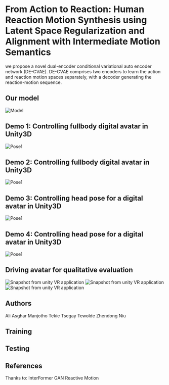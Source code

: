 # From Action to Reaction: Human Reaction Motion Synthesis using Latent Space Regularization and Alignment with Intermediate Motion Semantics

we propose a novel dual-encoder conditional variational auto encoder network (DE-CVAE). DE-CVAE comprises two encoders to learn the action and reaction motion spaces separately, with a decoder generating the reaction-motion sequence.

## Our model
![Model](fig_overview.png)

## Demo 1: Controlling fullbody digital avatar in Unity3D
![Pose1](resources/images/pose1.gif)


## Demo 2: Controlling fullbody digital avatar in Unity3D
![Pose1](resources/images/pose2.gif)

## Demo 3: Controlling head pose for a digital avatar in Unity3D
![Pose1](resources/images/headpose.gif)

## Demo 4: Controlling head pose for a digital avatar in Unity3D
![Pose1](resources/images/headpose2.gif)

## Driving avatar for qualitative evaluation
![Snapshot from unity VR application](resources/images/1.png)
![Snapshot from unity VR application](resources/images/2.png)
![Snapshot from unity VR application](resources/images/3.png)
## Authors
Ali Asghar Manjotho
Tekie Tsegay Tewolde
Zhendong Niu


## Training

## Testing

## References
Thanks to:
InterFormer
GAN Reactive Motion


